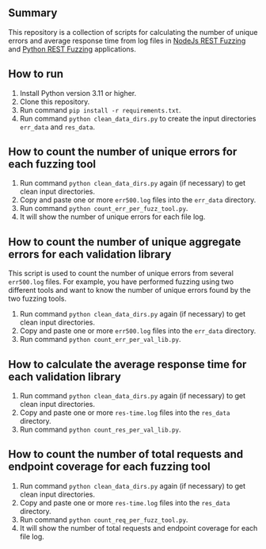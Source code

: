 ## Summary

This repository is a collection of scripts for calculating the number of unique errors and average response time from log files in [NodeJs REST Fuzzing](https://github.com/bungdanar/nodejs-rest-fuzzing) 
and [Python REST Fuzzing](https://github.com/bungdanar/python-rest-fuzzing) applications.

## How to run

1.	Install Python version 3.11 or higher.
2.	Clone this repository.
3.	Run command `pip install -r requirements.txt`.
4.	Run command `python clean_data_dirs.py` to create the input directories `err_data` and `res_data`.

## How to count the number of unique errors for each fuzzing tool

1.	Run command `python clean_data_dirs.py` again (if necessary) to get clean input directories.
2.	Copy and paste one or more `err500.log` files into the `err_data` directory.
3.	Run command `python count_err_per_fuzz_tool.py`.
4.	It will show the number of unique errors for each file log.

## How to count the number of unique aggregate errors for each validation library

This script is used to count the number of unique errors from several `err500.log` files. 
For example, you have performed fuzzing using two different tools and want to know the number of unique errors found by the two fuzzing tools.
1.	Run command `python clean_data_dirs.py` again (if necessary) to get clean input directories.
2.	Copy and paste one or more `err500.log` files into the `err_data` directory.
3.	Run command `python count_err_per_val_lib.py`.

## How to calculate the average response time for each validation library

1.	Run command `python clean_data_dirs.py` again (if necessary) to get clean input directories.
2.	Copy and paste one or more `res-time.log` files into the `res_data` directory.
3.	Run command `python count_res_per_val_lib.py`.

## How to count the number of total requests and endpoint coverage for each fuzzing tool

1.	Run command `python clean_data_dirs.py` again (if necessary) to get clean input directories.
2.	Copy and paste one or more `res-time.log` files into the `res_data` directory.
3.	Run command `python count_req_per_fuzz_tool.py`.
4.	It will show the number of total requests and endpoint coverage for each file log.
